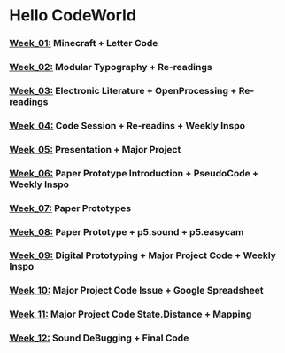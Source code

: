 # Hello CodeWorld

### [Week_01:](https://github.com/KristineGudmundsen/CodeWords/tree/master/SKO/Week_01) Minecraft + Letter Code
### [Week_02:](https://github.com/KristineGudmundsen/CodeWords/tree/master/SKO/Week_02) Modular Typography + Re-readings
### [Week_03:](https://github.com/KristineGudmundsen/CodeWords/tree/master/SKO/Week_03) Electronic Literature + OpenProcessing + Re-readings
### [Week_04:](https://github.com/KristineGudmundsen/CodeWords/tree/master/SKO/Week_04) Code Session + Re-readins + Weekly Inspo
### [Week_05:](https://github.com/KristineGudmundsen/CodeWords/tree/master/SKO/Week_05) Presentation + Major Project
### [Week_06:](https://github.com/KristineGudmundsen/CodeWords/tree/master/SKO/Week_06) Paper Prototype Introduction + PseudoCode + Weekly Inspo
### [Week_07:](https://github.com/KristineGudmundsen/CodeWords/tree/master/SKO/Week_07) Paper Prototypes
### [Week_08:](https://github.com/KristineGudmundsen/CodeWords/tree/master/SKO/Week_08) Paper Prototype + p5.sound + p5.easycam
### [Week_09:](https://github.com/KristineGudmundsen/CodeWords/tree/master/SKO/Week_09) Digital Prototyping + Major Project Code + Weekly Inspo
### [Week_10:](https://github.com/KristineGudmundsen/CodeWords/tree/master/SKO/Week_10) Major Project Code Issue + Google Spreadsheet
### [Week_11:](https://github.com/KristineGudmundsen/CodeWords/tree/master/SKO/Week_11) Major Project Code State.Distance + Mapping
### [Week_12:](https://github.com/KristineGudmundsen/CodeWords/tree/master/SKO/Week_12) Sound DeBugging + Final Code

